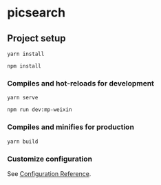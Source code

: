 # picsearch

## Project setup
```
yarn install

npm install
```

### Compiles and hot-reloads for development
```
yarn serve

npm run dev:mp-weixin

```

### Compiles and minifies for production
```
yarn build
```

### Customize configuration
See [Configuration Reference](https://cli.vuejs.org/config/).
